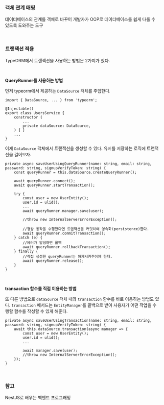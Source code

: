 ### 객체 관계 매핑 

데이터베이스의 관계를 객체로 바꾸어 개발자가 OOP로 데이터베이스를 쉽게 다룰 수 있도록 도와주는 도구

<br>

### 트랜잭션 적용 

TypeORM에서 트랜잭션을 사용하는 방법은 2가지가 있다. 

<br>

<b>QueryRunner를 사용하는 방법</b>

먼저 typeorm에서 제공하는 `DataSource` 객체를 주입한다. 

```
import { DataSource, ... } from 'typeorm';

@Injectable()
export class UsersService {
	constructor (
		...
		private dataSource: DataSource,
	) { }
	...
}
```

이제 `DataSource` 객체에서 트랜잭션을 생성할 수 있다. 유저를 저장하는 로직에 트랜잭션을 걸어보자.

```
private async saveUserUsingQueryRunner(name: string, email: string, password: string, signupVerifyToken: string) {
	const queryRunner = this.dataSource.createQueryRunner();
	
	await queryRunner.connect();
	await queryRunner.startTransaction();

	try {
		const user = new UserEntity();
		user.id = ulid();
		...
		await queryRunner.manager.save(user);
		
		//throw new InternalServerErrorException(); 

		//정상 동작을 수행했다면 트랜잭션을 커밋하여 영속화(persistence)한다.
		await queryRunner.commitTransaction();
	} catch (e) {
		//에러가 발생하면 롤백
		await queryRunner.rollbackTransaction();
	} finally {
		//직접 생성한 queryRunner는 해제시켜주어야 한다.
		await queryRunner.release();
	}
}		
```

<br>

<b>transaction 함수를 직접 이용하는 방법</b>


또 다른 방법으로 `dataSource` 객체 내의 `transaction` 함수를 바로 이용하는 방법도 있다. 
`transaction` 메서드는 `EntityManager`를 콜백으로 받아 사용자가 어떤 작업을 수행할 함수를 작성할 수 있게 해준다. 

```
private async saveUserUsingTransaction(name: string, email: string, password: string, signupVerifyToken: string) {
	await this.dataSource.transaction(async manager => {
		const user = new UserEntity();
		user.id = ulid();
		...

		await manager.save(user);
		//throw new InternalServerErrorException();
	});
}
```

<br>

### 참고

NestJS로 배우는 백엔드 프로그래밍
